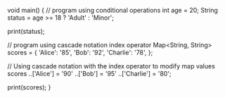 void main() {
   // program using conditional operations
  int age = 20;
  String status = age >= 18 ? 'Adult' : 'Minor';

  print(status);

   // program using cascade notation index operator
    Map<String, String> scores = {
    'Alice': '85',
    'Bob': '92',
    'Charlie': '78',
  };

  // Using cascade notation with the index operator to modify map values
  scores
    ..['Alice'] = '90'
    ..['Bob'] = '95'
    ..['Charlie'] = '80';

  print(scores);
 }
 
